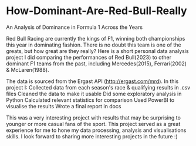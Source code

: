 # How-Dominant-Are-Red-Bull-Really
An Analysis of Dominance in Formula 1 Across the Years

Red Bull Racing are currently the kings of F1, winning both championships this year in dominating fashion. There is no doubt this team is one of the greats, but how great are they really? Here is a short personal data analysis project I did comparing the performances of Red Bull(2023) to other dominant F1 teams from the past, including Mercedes(2015), Ferrari(2002) & McLaren(1988).

The data is sourced from the Ergast API (http://ergast.com/mrd).
In this project I:
    Collected data from each season's race & qualifying results in .csv files
    Cleaned the data to make it usable
    Did some exploratory analysis in Python
    Calculated relevant statistics for comparison
    Used PowerBI to visualise the results
    Wrote a final report in docs

This was a very interesting project with results that may be surprising to younger or more casual fans of the sport. This project served as a great experience for me to hone my data processing, analysis and visualisations skills. I look forward to sharing more interesting projects in the future :)
